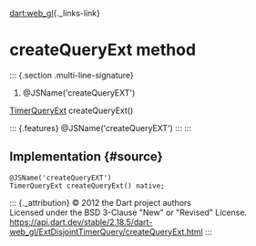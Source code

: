 [dart:web\_gl](../../dart-web_gl/dart-web_gl-library){._links-link}

createQueryExt method
=====================

::: {.section .multi-line-signature}
<div>

1.  \@JSName(\'createQueryEXT\')

</div>

[TimerQueryExt](../timerqueryext-class) createQueryExt()

::: {.features}
\@JSName(\'createQueryEXT\')
:::
:::

Implementation {#source}
--------------

``` {.language-dart data-language="dart"}
@JSName('createQueryEXT')
TimerQueryExt createQueryExt() native;
```

::: {._attribution}
© 2012 the Dart project authors\
Licensed under the BSD 3-Clause \"New\" or \"Revised\" License.\
<https://api.dart.dev/stable/2.18.5/dart-web_gl/ExtDisjointTimerQuery/createQueryExt.html>
:::
